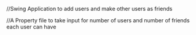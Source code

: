 //Swing Application to add users and make other users as friends

//A Property file to take input for number of users and number of friends each user can have
